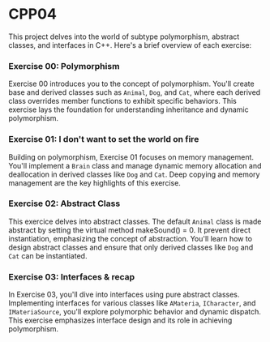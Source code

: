 # CPP04

This project delves into the world of subtype polymorphism, abstract classes, and interfaces in C++. Here's a brief overview of each exercise:

### Exercise 00: Polymorphism
Exercise 00 introduces you to the concept of polymorphism. You'll create base and derived classes such as `Animal`, `Dog`, and `Cat`, where each derived class overrides member functions to exhibit specific behaviors. This exercise lays the foundation for understanding inheritance and dynamic polymorphism.

### Exercise 01: I don't want to set the world on fire
Building on polymorphism, Exercise 01 focuses on memory management. You'll implement a `Brain` class and manage dynamic memory allocation and deallocation in derived classes like `Dog` and `Cat`. Deep copying and memory management are the key highlights of this exercise.

### Exercise 02: Abstract Class
This exercice delves into abstract classes. The default `Animal` class is made abstract by setting the virtual method makeSound() = 0. It prevent direct instantiation, emphasizing the concept of abstraction. You'll learn how to design abstract classes and ensure that only derived classes like `Dog` and `Cat` can be instantiated.

### Exercise 03: Interfaces & recap
In Exercise 03, you'll dive into interfaces using pure abstract classes. Implementing interfaces for various classes like `AMateria`, `ICharacter`, and `IMateriaSource`, you'll explore polymorphic behavior and dynamic dispatch. This exercise emphasizes interface design and its role in achieving polymorphism.
